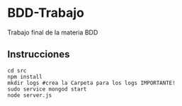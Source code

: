 # BDD-Trabajo
Trabajo final de la materia BDD

## Instrucciones 

```
cd src
npm install 
mkdir logs #crea la Carpeta para los logs IMPORTANTE!
sudo service mongod start
node server.js

```
